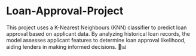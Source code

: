 # Loan-Approval-Project
This project uses a K-Nearest Neighbours (KNN) classifier to predict loan approval based on applicant data. By analyzing historical loan records, the model assesses applicant features to determine loan approval likelihood, aiding lenders in making informed decisions. 🚀📊
